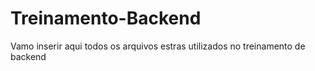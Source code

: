 # Treinamento-Backend

Vamo inserir aqui todos os arquivos estras utilizados no treinamento de backend
